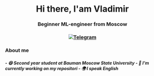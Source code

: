 <div id="header" align="center">
	<h1>Hi there, I'am Vladimir</h1>
	<h3>Beginner ML-engineer from Moscow<h3>
	<a href="https://t.me/Kuzmin_VS">
    	<img src="https://img.shields.io/badge/Telegram-blue?style=for-the-badge&logo=telegram&logoColor=white" alt="Telegram"/>
	</a>
</div>
<div id="second_block" align="left">
	<h3>About me<h3>
	<h5>- 😄 Second year student at Bauman Moscow State University
- 🔭 I’m currently working on my repositori
- 🌍 I speak English</h5>

</div>

<!--
**vlam1n/vlam1n** is a ✨ _special_ ✨ repository because its `README.md` (this file) appears on your GitHub profile.

Here are some ideas to get you started:

- 🔭 I’m currently working on ...
- 🌱 I’m currently learning ...
- 👯 I’m looking to collaborate on ...
- 🤔 I’m looking for help with ...
- 💬 Ask me about ...
- 📫 How to reach me: ...
- 😄 Pronouns: ...
- ⚡ Fun fact: ...
-->
